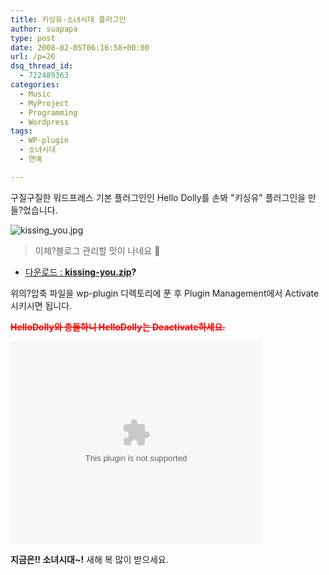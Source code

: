 ```yaml
---
title: 키싱유-소녀시대 플러그인
author: suapapa
type: post
date: 2008-02-05T06:16:58+00:00
url: /p=26
dsq_thread_id:
  - 722489363
categories:
  - Music
  - MyProject
  - Programming
  - Wordpress
tags:
  - WP-plugin
  - 소녀시대
  - 연예

---
```

구질구질한 워드프레스 기본 플러그인인 Hello Dolly를 손봐 "키싱유" 플러그인을 만들?었습니다.

![kissing_you.jpg][1] 

> 이제?블로그 관리할 맛이 나네요 🙂



  * [다운로드 : **kissing-you.zip**][2]**?** 

위의?압축 파일을 wp-plugin 디렉토리에 푼 후 Plugin Management에서 Activate 시키시면 됩니다.

**<font color="#ff0000"><strike>HelloDolly와 충돌하니 HelloDolly는 Deactivate하세요.</strike></font>**

<embed src="http://flvs.daum.net/flvPlayer.swf?vid=W05ctC5VmfA$" allowscriptaccess="always" allowfullscreen="true" width="402" height="324">
</embed>

**지금은!! 소녀시대~!** 새해 복 많이 받으세요.

 [1]: https://homin.dev/asset/blog/2008/02/kissing_you.jpg
 [2]: https://homin.dev/asset/blog/2008/02/kissing-you.zip "kissing-you.zip"